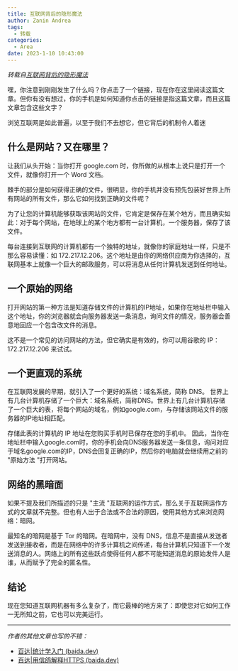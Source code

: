 ```yaml
---
title: 互联网背后的隐形魔法
author: Zanin Andrea
tags:
  - 转载
categories:
  - Area
date: 2023-1-10 10:43:00
---
```


_转载自[互联网背后的隐形魔法](https://baida.dev/articles/the-invisible-magic-behind-the-internet)_


嘿，你注意到刚刚发生了什么吗？你点击了一个链接，现在你在这里阅读这篇文章。但你有没有想过，你的手机是如何知道你点击的链接是指这篇文章，而且这篇文章包含这些文字？

浏览互联网是如此普遍，以至于我们不去想它，但它背后的机制令人着迷


## 什么是网站？又在哪里？

让我们从头开始：当你打开 google.com 时，你所做的从根本上说只是打开一个文件，就像你打开一个 Word 文档。

棘手的部分是如何获得正确的文件，很明显，你的手机并没有预先包装好世界上所有网站的所有文件，那么它如何找到正确的文件呢？

为了让您的计算机能够获取该网站的文件，它肯定是保存在某个地方，而且确实如此：对于每个网站，在地球上的某个地方都有一台计算机，一个服务器，保存了该文件。

每台连接到互联网的计算机都有一个独特的地址，就像你的家庭地址一样，只是不那么容易读懂：如 172.217.12.206。这个地址是由你的网络供应商为你选择的，互联网基本上就像一个巨大的邮政服务，可以将消息从任何计算机发送到任何地址。


## 一个原始的网络

打开网站的第一种方法是知道存储文件的计算机的IP地址，如果你在地址栏中输入这个地址，你的浏览器就会向服务器发送一条消息，询问文件的情况，服务器会善意地回应一个包含改文件的消息。

这不是一个常见的访问网站的方法，但它确实是有效的，你可以用谷歌的 IP：172.217.12.206 来试试。


## 一个更直观的系统

在互联网发展的早期，就引入了一个更好的系统：域名系统，简称 DNS。 世界上有几台计算机存储了一个巨大：域名系统，简称DNS。世界上有几台计算机存储了一个巨大的表，将每个网站的域名，例如google.com，与存储该网站文件的服务器的IP地址相匹配。

存储此表的计算机的 IP 地址在您购买手机时已保存在您的手机中。 因此，当你在地址栏中输入google.com时，你的手机会向DNS服务器发送一条信息，询问对应于域名google.com的IP，DNS会回复正确的IP，然后你的电脑就会继续用之前的 "原始方法 "打开网站。

## 网络的黑暗面

如果不提及我们所描述的只是 "主流 "互联网的运作方式，那么关于互联网运作方式的文章就不完整。但也有人出于合法或不合法的原因，使用其他方式来浏览网络：暗网。

最知名的暗网是基于 Tor 的暗网。在暗网中，没有 DNS，信息不是直接从发送者发送到接收者，而是在网络中的许多计算机之间传递，每台计算机只知道下一个发送消息的人。网络上的所有这些跃点使得任何人都不可能知道消息的原始发件人是谁，从而赋予了完全的匿名性。


## 结论

现在您知道互联网机器有多么复杂了，而它最棒的地方来了：即使您对它如何工作一无所知之前，它也可以完美运行。

---

_作者的其他文章也写的不错：_

- [百达|统计学入门 (baida.dev)](https://baida.dev/statistics)
- [百达|用信鸽解释HTTPS (baida.dev)](https://baida.dev/articles/https-explained-with-carrier-pigeons)